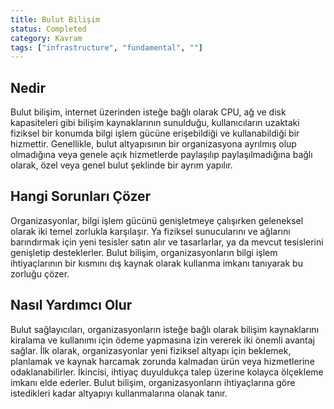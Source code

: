 ```yaml
---
title: Bulut Bilişim
status: Completed
category: Kavram
tags: ["infrastructure", "fundamental", ""]
---
```


## Nedir

Bulut bilişim, internet üzerinden isteğe bağlı olarak CPU, ağ ve disk kapasiteleri gibi bilişim kaynaklarının sunulduğu, kullanıcıların uzaktaki fiziksel bir konumda bilgi işlem gücüne erişebildiği ve kullanabildiği bir hizmettir.
Genellikle, bulut altyapısının bir organizasyona ayrılmış olup olmadığına veya genele açık hizmetlerde paylaşılıp paylaşılmadığına bağlı olarak, özel veya genel bulut şeklinde bir ayrım yapılır.

## Hangi Sorunları Çözer

Organizasyonlar, bilgi işlem gücünü genişletmeye çalışırken geleneksel olarak iki temel zorlukla karşılaşır. Ya fiziksel sunucularını ve ağlarını barındırmak için yeni tesisler satın alır ve tasarlarlar, ya da mevcut tesislerini genişletip desteklerler. Bulut bilişim, organizasyonların bilgi işlem ihtiyaçlarının bir kısmını dış kaynak olarak kullanma imkanı tanıyarak bu zorluğu çözer.

## Nasıl Yardımcı Olur

Bulut sağlayıcıları, organizasyonların isteğe bağlı olarak bilişim kaynaklarını kiralama ve kullanımı için ödeme yapmasına izin vererek iki önemli avantaj sağlar. İlk olarak, organizasyonlar yeni fiziksel altyapı için beklemek, planlamak ve kaynak harcamak zorunda kalmadan ürün veya hizmetlerine odaklanabilirler. İkincisi, ihtiyaç duyuldukça talep üzerine kolayca ölçekleme imkanı elde ederler. Bulut bilişim, organizasyonların ihtiyaçlarına göre istedikleri kadar altyapıyı kullanmalarına olanak tanır.
